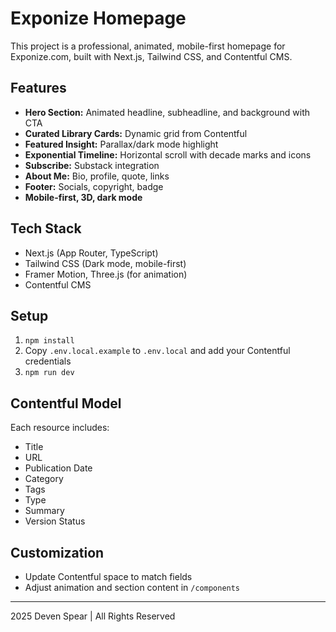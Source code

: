 # Exponize Homepage

This project is a professional, animated, mobile-first homepage for Exponize.com, built with Next.js, Tailwind CSS, and Contentful CMS.

## Features
- **Hero Section:** Animated headline, subheadline, and background with CTA
- **Curated Library Cards:** Dynamic grid from Contentful
- **Featured Insight:** Parallax/dark mode highlight
- **Exponential Timeline:** Horizontal scroll with decade marks and icons
- **Subscribe:** Substack integration
- **About Me:** Bio, profile, quote, links
- **Footer:** Socials, copyright, badge
- **Mobile-first, 3D, dark mode**

## Tech Stack
- Next.js (App Router, TypeScript)
- Tailwind CSS (Dark mode, mobile-first)
- Framer Motion, Three.js (for animation)
- Contentful CMS

## Setup
1. `npm install`
2. Copy `.env.local.example` to `.env.local` and add your Contentful credentials
3. `npm run dev`

## Contentful Model
Each resource includes:
- Title
- URL
- Publication Date
- Category
- Tags
- Type
- Summary
- Version Status

## Customization
- Update Contentful space to match fields
- Adjust animation and section content in `/components`

---

 2025 Deven Spear | All Rights Reserved
